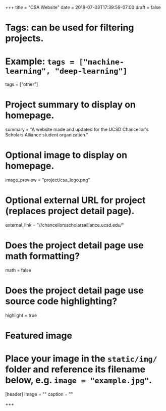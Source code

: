 +++
title = "CSA Website"
date = 2018-07-03T17:39:59-07:00
draft = false

# Tags: can be used for filtering projects.
# Example: `tags = ["machine-learning", "deep-learning"]`
tags = ["other"]

# Project summary to display on homepage.
summary = "A website made and updated for the UCSD Chancellor's Scholars Alliance student organization."

# Optional image to display on homepage.
image_preview = "project/csa_logo.png"

# Optional external URL for project (replaces project detail page).
external_link = "//chancellorsscholarsalliance.ucsd.edu/"

# Does the project detail page use math formatting?
math = false

# Does the project detail page use source code highlighting?
highlight = true

# Featured image
# Place your image in the `static/img/` folder and reference its filename below, e.g. `image = "example.jpg"`.
[header]
image = ""
caption = ""

+++
